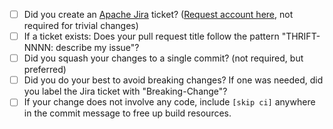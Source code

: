 <!-- Explain the changes in the pull request below: -->
  

<!-- We recommend you review the checklist/tips before submitting a pull request. -->

- [ ] Did you create an [Apache Jira](https://issues.apache.org/jira/projects/THRIFT/issues/) ticket?  ([Request account here](https://selfserve.apache.org/jira-account.html), not required for trivial changes)
- [ ] If a ticket exists: Does your pull request title follow the pattern "THRIFT-NNNN: describe my issue"?
- [ ] Did you squash your changes to a single commit?  (not required, but preferred)
- [ ] Did you do your best to avoid breaking changes?  If one was needed, did you label the Jira ticket with "Breaking-Change"?
- [ ] If your change does not involve any code, include `[skip ci]` anywhere in the commit message to free up build resources.

<!--
  The Contributing Guide at:
  https://github.com/apache/thrift/blob/master/CONTRIBUTING.md
  has more details and tips for committing properly.
-->
